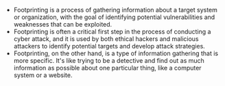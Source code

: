 - Footprinting is a process of gathering information about a target system or organization, with the goal of identifying potential vulnerabilities and weaknesses that can be exploited.
- Footprinting is often a critical first step in the process of conducting a cyber attack, and it is used by both ethical hackers and malicious attackers to identify potential targets and develop attack strategies.
- Footprinting, on the other hand, is a type of information gathering that is more specific. It's like trying to be a detective and find out as much information as possible about one particular thing, like a computer system or a website.